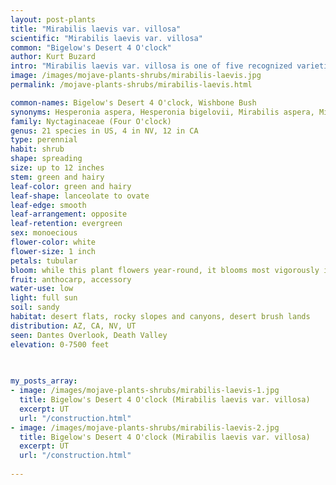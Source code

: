 ```yaml
---
layout: post-plants
title: "Mirabilis laevis var. villosa"
scientific: "Mirabilis laevis var. villosa"
common: "Bigelow's Desert 4 O'clock"
author: Kurt Buzard
intro: "Mirabilis laevis var. villosa is one of five recognized varieties of Mirabilis laevis. It is the desert form which tends to grow in rocky places, at elevations from 0-7500 feet, from Mono County southward. It has white flowers rather than the purple flowers of the coastal and mountain varieties."
image: /images/mojave-plants-shrubs/mirabilis-laevis.jpg
permalink: /mojave-plants-shrubs/mirabilis-laevis.html

common-names: Bigelow's Desert 4 O'clock, Wishbone Bush
synonyms: Hesperonia aspera, Hesperonia bigelovii, Mirabilis aspera, Mirabilis bigelovii, Mirabilis bigelovii var. aspera, Mirabilis bigelovii var. bigelovii
family: Nyctaginaceae (Four O'clock)
genus: 21 species in US, 4 in NV, 12 in CA
type: perennial
habit: shrub
shape: spreading
size: up to 12 inches
stem: green and hairy
leaf-color: green and hairy
leaf-shape: lanceolate to ovate
leaf-edge: smooth
leaf-arrangement: opposite
leaf-retention: evergreen
sex: monoecious
flower-color: white
flower-size: 1 inch
petals: tubular
bloom: while this plant flowers year-round, it blooms most vigorously in the spring 
fruit: anthocarp, accessory
water-use: low
light: full sun
soil: sandy
habitat: desert flats, rocky slopes and canyons, desert brush lands
distribution: AZ, CA, NV, UT
seen: Dantes Overlook, Death Valley
elevation: 0-7500 feet
 
   

my_posts_array:
- image: /images/mojave-plants-shrubs/mirabilis-laevis-1.jpg
  title: Bigelow's Desert 4 O'clock (Mirabilis laevis var. villosa)
  excerpt: UT
  url: "/construction.html"
- image: /images/mojave-plants-shrubs/mirabilis-laevis-2.jpg
  title: Bigelow's Desert 4 O'clock (Mirabilis laevis var. villosa)
  excerpt: UT
  url: "/construction.html"
 
---
```

  
  
 <p></p>
  